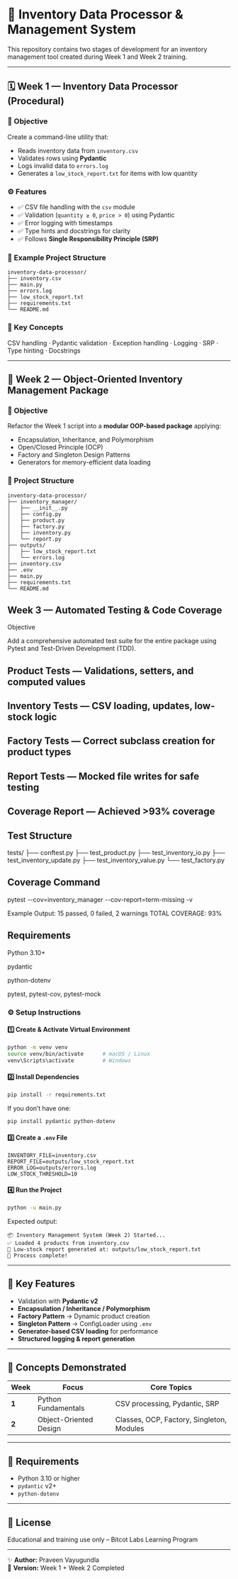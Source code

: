 # 🧾 Inventory Data Processor & Management System

This repository contains two stages of development for an inventory management tool created during Week 1 and Week 2 training.

---

## 🗓️ Week 1 — Inventory Data Processor (Procedural)

### 🎯 Objective
Create a command-line utility that:
- Reads inventory data from `inventory.csv`
- Validates rows using **Pydantic**
- Logs invalid data to `errors.log`
- Generates a `low_stock_report.txt` for items with low quantity

### ⚙️ Features
- ✅ CSV file handling with the `csv` module  
- ✅ Validation (`quantity ≥ 0`, `price > 0`) using Pydantic  
- ✅ Error logging with timestamps  
- ✅ Type hints and docstrings for clarity  
- ✅ Follows **Single Responsibility Principle (SRP)**  

### 📂 Example Project Structure
```
inventory-data-processor/
├── inventory.csv
├── main.py
├── errors.log
├── low_stock_report.txt
├── requirements.txt
└── README.md
```

### 🧠 Key Concepts
CSV handling · Pydantic validation · Exception handling · Logging · SRP · Type hinting · Docstrings  

---

## 🧱 Week 2 — Object-Oriented Inventory Management Package

### 🎯 Objective
Refactor the Week 1 script into a **modular OOP-based package** applying:
- Encapsulation, Inheritance, and Polymorphism  
- Open/Closed Principle (OCP)  
- Factory and Singleton Design Patterns  
- Generators for memory-efficient data loading  

### 📁 Project Structure
```
inventory-data-processor/
├── inventory_manager/
│   ├── __init__.py
│   ├── config.py
│   ├── product.py
│   ├── factory.py
│   ├── inventory.py
│   └── report.py
├── outputs/
│   ├── low_stock_report.txt
│   └── errors.log
├── inventory.csv
├── .env
├── main.py
├── requirements.txt
└── README.md
```

## Week 3 — Automated Testing & Code Coverage
Objective

Add a comprehensive automated test suite for the entire package using Pytest and Test-Driven Development (TDD).

 ## Product Tests — Validations, setters, and computed values

 ## Inventory Tests — CSV loading, updates, low-stock logic

 ## Factory Tests — Correct subclass creation for product types

 ## Report Tests — Mocked file writes for safe testing

 ## Coverage Report — Achieved >93% coverage




 ## Test Structure

 tests/
├── conftest.py
├── test_product.py
├── test_inventory_io.py
├── test_inventory_update.py
├── test_inventory_value.py
└── test_factory.py
## Coverage Command
pytest --cov=inventory_manager --cov-report=term-missing -v

Example Output:
15 passed, 0 failed, 2 warnings
TOTAL COVERAGE: 93%


## Requirements

Python 3.10+

pydantic

python-dotenv

pytest, pytest-cov, pytest-mock









### ⚙️ Setup Instructions

#### 1️⃣ Create & Activate Virtual Environment
```bash
python -m venv venv
source venv/bin/activate      # macOS / Linux
venv\Scripts\activate         # Windows
```

#### 2️⃣ Install Dependencies
```bash
pip install -r requirements.txt
```
If you don’t have one:
```bash
pip install pydantic python-dotenv
```

#### 3️⃣ Create a `.env` File
```
INVENTORY_FILE=inventory.csv
REPORT_FILE=outputs/low_stock_report.txt
ERROR_LOG=outputs/errors.log
LOW_STOCK_THRESHOLD=10
```

#### 4️⃣ Run the Project
```bash
python -u main.py
```

Expected output:
```
📦 Inventory Management System (Week 2) Started...
✅ Loaded 4 products from inventory.csv
📄 Low-stock report generated at: outputs/low_stock_report.txt
🎯 Process complete!
```

---

## 🧩 Key Features
- Validation with **Pydantic v2**  
- **Encapsulation / Inheritance / Polymorphism**  
- **Factory Pattern** → Dynamic product creation  
- **Singleton Pattern** → ConfigLoader using `.env`  
- **Generator-based CSV loading** for performance  
- **Structured logging & report generation**  

---

## 🧠 Concepts Demonstrated

| Week | Focus | Core Topics |
|------|--------|-------------|
| **1** | Python Fundamentals | CSV processing, Pydantic, SRP |
| **2** | Object-Oriented Design | Classes, OCP, Factory, Singleton, Modules |

---

## 🧰 Requirements
- Python 3.10 or higher  
- `pydantic` v2+  
- `python-dotenv`

---

## 📄 License
Educational and training use only – Bitcot Labs Learning Program  

---

✨ **Author:** Praveen Vayugundla  
🚀 **Version:** Week 1 + Week 2 Completed
